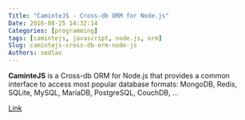 ```yaml
---
Title: "CaminteJS - Cross-db ORM for Node.js"
Date: 2016-08-25 14:32:14
Categories: [programming]
tags: [camintejs, javascript, node.js, orm]
Slug: camintejs-cross-db-orm-node-js
Authors: sedlav
---
```


**CaminteJS** is a Cross-db ORM for Node.js that provides a common interface to access most popular database formats: MongoDB, Redis, SQLite, MySQL, MariaDB, PostgreSQL, CouchDB, ...

[Link](http://www.camintejs.com/)
